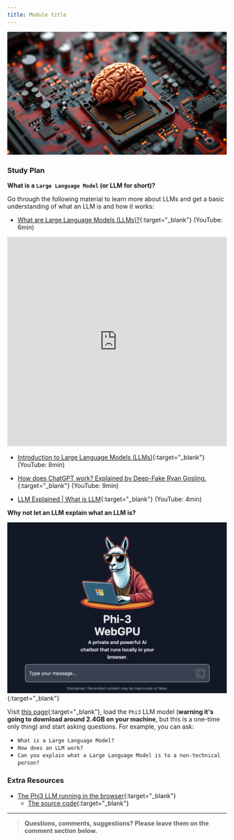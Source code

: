 ```yaml
---
title: Module title
---
```


![](./assets/llm.png)

<!-- ### Schedule

  - [Study](#study-plan-NN)
  - [Exercises](#exercises-NN)
  - [Extra Resources](#extra-resources-NN) -->

### Study Plan

  **What is a `Large Language Model` (or LLM for short)?**

  Go through the following material to learn more about LLMs and get a basic understanding of what an LLM is and how it works:

  - [What are Large Language Models (LLMs)?](https://www.youtube.com/watch?v=iR2O2GPbB0E){:target="_blank"} (YouTube: 6min)

  <iframe width="100%" height="480" src="https://www.youtube.com/embed/iR2O2GPbB0E" title="YouTube video player" frameborder="0" allow="accelerometer; autoplay; clipboard-write; encrypted-media; gyroscope; picture-in-picture; web-share" allowfullscreen></iframe>

  - [Introduction to Large Language Models (LLMs)](https://www.youtube.com/watch?v=ibr5wmtinG0){:target="_blank"} (YouTube: 8min)

  - [How does ChatGPT work? Explained by Deep-Fake Ryan Gosling.](https://www.youtube.com/watch?v=xU_MFS_ACrU){:target="_blank"} (YouTube: 9min)

  - [LLM Explained \| What is LLM](https://www.youtube.com/watch?v=67_aMPDk2zw){:target="_blank"} (YouTube: 4min)

  **Why not let an LLM explain what an LLM is?**

  [![](./assets/phi3.jpg)](/curriculum/modules/computer_science/artificial_intelligence/llm/experimental-phi3-webgpu/index.html){:target="_blank"}

  Visit [this page](/curriculum/modules/computer_science/artificial_intelligence/llm/experimental-phi3-webgpu/index.html){:target="_blank"}, load the `Phi3` LLM model (**warning it's going to download around 2.4GB on your machine**, but this is a one-time only thing) and start asking questions. For example, you can ask:
  
  - `What is a Large Language Model?`
  - `How does an LLM work?`
  - `Can you explain what a Large Language Model is to a non-technical person?`

<!-- ### Summary -->

<!-- ### Exercises -->

### Extra Resources

  - [The Phi3 LLM running in the browser](https://huggingface.co/spaces/Xenova/experimental-phi3-webgpu){:target="_blank"}
    - [The source code](https://huggingface.co/spaces/Xenova/experimental-phi3-webgpu/tree/main){:target="_blank"}

<!-- ### Sources and Attributions -->

---

> **Questions, comments, suggestions? Please leave them on the comment section below.**

<script src="https://utteranc.es/client.js"
  repo="in-tech-gration/WDX-180"
  issue-term="pathname"
  theme="github-dark"
  crossorigin="anonymous"
  async>
</script>